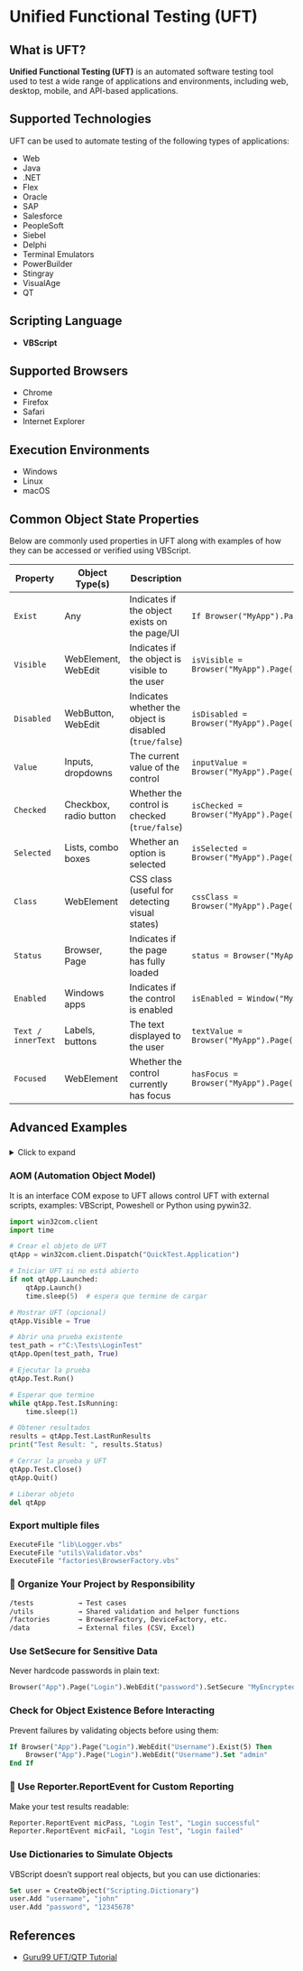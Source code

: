 # Unified Functional Testing (UFT)

## What is UFT?

**Unified Functional Testing (UFT)** is an automated software testing tool used to test a wide range of applications and environments, including web, desktop, mobile, and API-based applications.

## Supported Technologies

UFT can be used to automate testing of the following types of applications:

- Web
- Java
- .NET
- Flex
- Oracle
- SAP
- Salesforce
- PeopleSoft
- Siebel
- Delphi
- Terminal Emulators
- PowerBuilder
- Stingray
- VisualAge
- QT

## Scripting Language

- **VBScript**

## Supported Browsers

- Chrome
- Firefox
- Safari
- Internet Explorer

## Execution Environments

- Windows
- Linux
- macOS

## Common Object State Properties

Below are commonly used properties in UFT along with examples of how they can be accessed or verified using VBScript.

| Property           | Object Type(s)         | Description                                             | Example (VBScript)                                                                            |
| ------------------ | ---------------------- | ------------------------------------------------------- | --------------------------------------------------------------------------------------------- |
| `Exist`            | Any                    | Indicates if the object exists on the page/UI           | `If Browser("MyApp").Page("Home").WebButton("Login").Exist(5) Then`                           |
| `Visible`          | WebElement, WebEdit    | Indicates if the object is visible to the user          | `isVisible = Browser("MyApp").Page("Home").WebEdit("Search").GetROProperty("visible")`        |
| `Disabled`         | WebButton, WebEdit     | Indicates whether the object is disabled (`true/false`) | `isDisabled = Browser("MyApp").Page("Home").WebButton("Submit").GetROProperty("disabled")`    |
| `Value`            | Inputs, dropdowns      | The current value of the control                        | `inputValue = Browser("MyApp").Page("Home").WebEdit("Email").GetROProperty("value")`          |
| `Checked`          | Checkbox, radio button | Whether the control is checked (`true/false`)           | `isChecked = Browser("MyApp").Page("Home").WebCheckBox("Subscribe").GetROProperty("checked")` |
| `Selected`         | Lists, combo boxes     | Whether an option is selected                           | `isSelected = Browser("MyApp").Page("Home").WebList("Country").GetROProperty("selected")`     |
| `Class`            | WebElement             | CSS class (useful for detecting visual states)          | `cssClass = Browser("MyApp").Page("Home").WebElement("Banner").GetROProperty("class")`        |
| `Status`           | Browser, Page          | Indicates if the page has fully loaded                  | `status = Browser("MyApp").GetROProperty("status")`                                           |
| `Enabled`          | Windows apps           | Indicates if the control is enabled                     | `isEnabled = Window("MyApp").WinEdit("Username").GetROProperty("enabled")`                    |
| `Text / innerText` | Labels, buttons        | The text displayed to the user                          | `textValue = Browser("MyApp").Page("Home").WebElement("Message").GetROProperty("innertext")`  |
| `Focused`          | WebElement             | Whether the control currently has focus                 | `hasFocus = Browser("MyApp").Page("Home").WebEdit("Password").GetROProperty("focused")`       |

## Advanced Examples

### <a name="mobile-example"></a>

<details>
<summary>Click to expand</summary>

### Mobile App Testing (UFT Mobile / Mobile Center)

```vb
' Test login functionality on a mobile banking app
Set device = MobileDevice("MyAndroid")
device.LaunchApp "com.bank.app"

' Wait for the login screen
If device.App("com.bank.app").MobileEdit("username").Exist(10) Then
    ' Fill in credentials
    device.App("com.bank.app").MobileEdit("username").Set "john.doe"
    device.App("com.bank.app").MobileEdit("password").SetSecure "MyEncryptedPassword"

    ' Click login
    device.App("com.bank.app").MobileButton("login_button").Tap

    ' Validate if home screen is displayed
    If device.App("com.bank.app").MobileText("welcome_message").Exist(15) Then
        Reporter.ReportEvent micPass, "Login Test", "Login successful, home screen displayed"
    Else
        Reporter.ReportEvent micFail, "Login Test", "Home screen not loaded"
    End If
Else
    Reporter.ReportEvent micFail, "Login Screen", "Username field not found"
End If
```

### 🔌 API Testing (via UFT API / Service Test)

```vb
' Create a user via POST and validate using GET
Set createUser = CreateObject("HP.ST.Fwk.RunTimeObjects.RESTActivity")
createUser.Endpoint = "https://api.example.com/users"
createUser.Method = "POST"
createUser.Body = "{""name"": ""John"", ""email"": ""john@example.com""}"
createUser.ContentType = "application/json"
createUser.Send

If createUser.StatusCode = 201 Then
    Reporter.ReportEvent micPass, "User Creation", "User created successfully"

    ' Extract user ID from response
    Dim userId
    userId = ExtractUserId(createUser.ResponseBody)

    ' Fetch the user
    Set getUser = CreateObject("HP.ST.Fwk.RunTimeObjects.RESTActivity")
    getUser.Endpoint = "https://api.example.com/users/" & userId
    getUser.Method = "GET"
    getUser.Send

    If InStr(getUser.ResponseBody, """email"":""john@example.com""") > 0 Then
        Reporter.ReportEvent micPass, "User Verification", "User data matches"
    Else
        Reporter.ReportEvent micFail, "User Verification", "User data mismatch"
    End If
Else
    Reporter.ReportEvent micFail, "User Creation", "Failed with status " & createUser.StatusCode
End If

Function ExtractUserId(response)
    ' Dummy example: simple extraction using RegExp
    Dim regEx, matches
    Set regEx = New RegExp
    regEx.Pattern = """id"":\s*(\d+)"
    regEx.Global = False
    regEx.IgnoreCase = True

    Set matches = regEx.Execute(response)
    If matches.Count > 0 Then
        ExtractUserId = matches(0).SubMatches(0)
    Else
        ExtractUserId = ""
    End If
End Function
```

### Desktop App Testing (Windows-based apps)

```vb
' End-to-end test of login + report generation in a desktop app
If Window("AccountingApp").Exist(10) Then
    Window("AccountingApp").WinEdit("Username").Set "admin"
    Window("AccountingApp").WinEdit("Password").SetSecure "EncryptedPwd"
    Window("AccountingApp").WinButton("Login").Click

    ' Wait for main screen
    If Window("AccountingApp").WinMenu("MainMenu").Exist(15) Then
        Window("AccountingApp").WinMenu("MainMenu").Select "Reports;Generate Monthly Report"

        ' Set parameters
        Window("AccountingApp").WinComboBox("Month").Select "March"
        Window("AccountingApp").WinButton("Generate").Click

        ' Validate report generation
        If Window("AccountingApp").WinStatic("ReportStatus").GetROProperty("text") = "Report Generated Successfully" Then
            Reporter.ReportEvent micPass, "Report Generation", "Report created correctly"
        Else
            Reporter.ReportEvent micFail, "Report Generation", "Report creation failed"
        End If
    Else
        Reporter.ReportEvent micFail, "Main Menu", "Main screen not displayed after login"
    End If
Else
    Reporter.ReportEvent micFail, "App Launch", "Application not found"
End If
```

</details>

### AOM (Automation Object Model)

It is an interface COM expose to UFT allows control UFT with external scripts, examples: VBScript, Poweshell or Python using pywin32.

```py
import win32com.client
import time

# Crear el objeto de UFT
qtApp = win32com.client.Dispatch("QuickTest.Application")

# Iniciar UFT si no está abierto
if not qtApp.Launched:
    qtApp.Launch()
    time.sleep(5)  # espera que termine de cargar

# Mostrar UFT (opcional)
qtApp.Visible = True

# Abrir una prueba existente
test_path = r"C:\Tests\LoginTest"
qtApp.Open(test_path, True)

# Ejecutar la prueba
qtApp.Test.Run()

# Esperar que termine
while qtApp.Test.IsRunning:
    time.sleep(1)

# Obtener resultados
results = qtApp.Test.LastRunResults
print("Test Result: ", results.Status)

# Cerrar la prueba y UFT
qtApp.Test.Close()
qtApp.Quit()

# Liberar objeto
del qtApp
```

### Export multiple files

```vb
ExecuteFile "lib\Logger.vbs"
ExecuteFile "utils\Validator.vbs"
ExecuteFile "factories\BrowserFactory.vbs"
```

### 📁 Organize Your Project by Responsibility

```bash
/tests           → Test cases
/utils           → Shared validation and helper functions
/factories       → BrowserFactory, DeviceFactory, etc.
/data            → External files (CSV, Excel)
```

### Use SetSecure for Sensitive Data

Never hardcode passwords in plain text:

```vb
Browser("App").Page("Login").WebEdit("password").SetSecure "MyEncryptedPassword"
```

### Check for Object Existence Before Interacting

Prevent failures by validating objects before using them:

```vb
If Browser("App").Page("Login").WebEdit("Username").Exist(5) Then
    Browser("App").Page("Login").WebEdit("Username").Set "admin"
End If
```

### 🧪 Use Reporter.ReportEvent for Custom Reporting

Make your test results readable:

```vb
Reporter.ReportEvent micPass, "Login Test", "Login successful"
Reporter.ReportEvent micFail, "Login Test", "Login failed"
```

### Use Dictionaries to Simulate Objects

VBScript doesn’t support real objects, but you can use dictionaries:

```vb
Set user = CreateObject("Scripting.Dictionary")
user.Add "username", "john"
user.Add "password", "12345678"
```

## References

- [Guru99 UFT/QTP Tutorial](https://www.guru99.com/quick-test-professional-qtp-tutorial.html)
